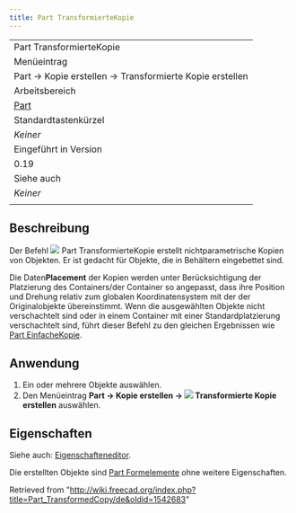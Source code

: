 ```yaml
---
title: Part TransformierteKopie
---
```


|                                                         |
| ------------------------------------------------------- |
| Part TransformierteKopie                                |
| Menüeintrag                                             |
| Part → Kopie erstellen → Transformierte Kopie erstellen |
| Arbeitsbereich                                          |
| [Part](/Part_Workbench/de "Part Workbench/de")          |
| Standardtastenkürzel                                    |
| _Keiner_                                                |
| Eingeführt in Version                                   |
| 0.19                                                    |
| Siehe auch                                              |
| _Keiner_                                                |
|                                                         |

## Beschreibung

Der Befehl ![](/images/Part_TransformedCopy.svg) Part TransformierteKopie erstellt nichtparametrische Kopien von Objekten. Er ist gedacht für Objekte, die in Behältern eingebettet sind.

Die Daten**Placement** der Kopien werden unter Berücksichtigung der Platzierung des Containers/der Container so angepasst, dass ihre Position und Drehung relativ zum globalen Koordinatensystem mit der der Originalobjekte übereinstimmt. Wenn die ausgewählten Objekte nicht verschachtelt sind oder in einem Container mit einer Standardplatzierung verschachtelt sind, führt dieser Befehl zu den gleichen Ergebnissen wie [Part EinfacheKopie](/Part_SimpleCopy/de "Part SimpleCopy/de").

## Anwendung

1. Ein oder mehrere Objekte auswählen.
2. Den Menüeintrag **Part → Kopie erstellen → ![](/images/Part_TransformedCopy.svg) Transformierte Kopie erstellen** auswählen.

## Eigenschaften

Siehe auch: [Eigenschafteneditor](/Property_editor/de "Property editor/de").

Die erstellten Objekte sind [Part Formelemente](/Part_Feature/de "Part Feature/de") ohne weitere Eigenschaften.

Retrieved from "<http://wiki.freecad.org/index.php?title=Part_TransformedCopy/de&oldid=1542683>"
